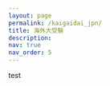 ```yaml
---
layout: page
permalink: /kaigaidai_jpn/
title: 海外大受験
description: 
nav: true
nav_order: 5
---
```


test 